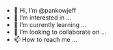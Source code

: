 - 👋 Hi, I’m @pankowjeff
- 👀 I’m interested in ...
- 🌱 I’m currently learning ...
- 💞️ I’m looking to collaborate on ...
- 📫 How to reach me ...

<!---
pankowjeff/pankowjeff is a ✨ special ✨ repository because its `README.md` (this file) appears on your GitHub profile.
You can click the Preview link to take a look at your changes.
--->
